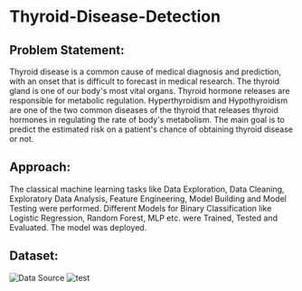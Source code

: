 # Thyroid-Disease-Detection

## Problem Statement:
Thyroid disease is a common cause of medical diagnosis and prediction, with an onset that is difficult to forecast in medical research. The thyroid gland is one of our body's most vital organs. Thyroid hormone releases are responsible for metabolic regulation. Hyperthyroidism and Hypothyroidism are one of the two common diseases of the thyroid that releases thyroid hormones in regulating the rate of body's metabolism.
The main goal is to predict the estimated risk on a patient's chance of obtaining thyroid disease or not.

## Approach:
The classical machine learning tasks like Data Exploration, Data Cleaning, Exploratory Data Analysis, Feature Engineering, Model Building and Model Testing were performed. Different Models for Binary Classification like Logistic Regression, Random Forest, MLP etc. were Trained, Tested and Evaluated. The model was deployed.

## Dataset:
![Data Source](https://archive.ics.uci.edu/ml/datasets/thyroid+disease)
![test](input/thyroid0387.data)
